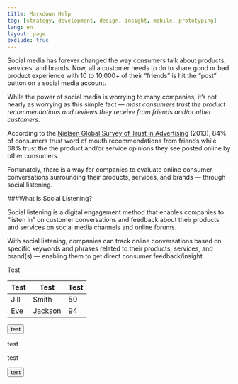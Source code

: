 ```yaml
---
title: Markdown Help
tag: [strategy, development, design, insight, mobile, prototyping]
lang: en
layout: page
exclude: true
---
```


Social media has forever changed the way consumers talk about products, services, and brands. Now, all a customer needs to do to share good or bad product experience with 10 to 10,000+ of their “friends” is hit the “post” button on a social media account. 

While the power of social media is worrying to many companies, it’s not nearly as worrying as this simple fact — *most consumers trust the product recommendations and reviews they receive from friends and/or other customers*. 

According to the [Nielsen Global Survey of Trust in Advertising](http://www.nielsen.com/us/en/insights/reports/2013/global-trust-in-advertising-and-brand-messages.html) (2013), 84% of consumers trust word of mouth recommendations from friends while 68% trust the the product and/or service opinions they see posted online by other consumers. 

Fortunately, there is a way for companies to evaluate online consumer conversations surrounding their products, services, and brands — through social listening. 

###What Is Social Listening? 

Social listening is a digital engagement method that enables companies to “listen in” on customer conversations and feedback about their products and services on social media channels and online forums. 

With social listening, companies can track online conversations based on specific keywords and phrases related to their products, services, and brand(s) — enabling them to get direct consumer feedback/insight. 

<a class="permalink">Test</a>

<table>
  <thead>
    <tr>
      <th>Test</th>
      <th>Test</th>
      <th>Test</th>
    </tr>
  </thead>
  <tbody> 
    <tr>
      <td>Jill</td>
      <td>Smith</td> 
      <td>50</td>
    </tr>
    <tr>
      <td>Eve</td>
      <td>Jackson</td> 
      <td>94</td>
    </tr>
  </tbody>  
</table>

<button>test</button>

<a class="btn alt">test</a>

<a class="btn secondary">test</a>

<button class="disabled">test</button>